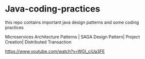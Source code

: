 # Java-coding-practices
this repo contains important java design patterns and some coding practices

Microservices Architecture Patterns | SAGA Design Pattern| Project Creation| Distributed Transaction


https://www.youtube.com/watch?v=WGI_ciUa3FE